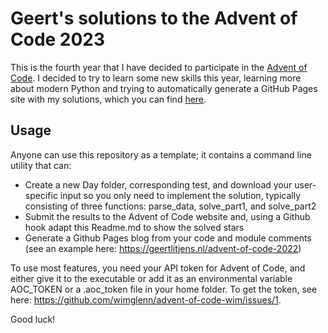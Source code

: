 # Geert's solutions to the Advent of Code 2023

This is the fourth year that I have decided to participate in the [Advent of Code](https://adventofcode.com/). I decided to try to learn some new skills this year, learning more about modern Python and trying to automatically generate a GitHub Pages site with my solutions, which you can find [here](http://geertlitjens.nl/advent-of-code-2023/).

## Usage

Anyone can use this repository as a template; it contains a command line utility that can:
- Create a new Day folder, corresponding test, and download your user-specific input so you only need to implement the solution, typically consisting of three functions: parse_data, solve_part1, and solve_part2
- Submit the results to the Advent of Code website and, using a Github hook adapt this Readme.md to show the solved stars
- Generate a Github Pages blog from your code and module comments (see an example here: https://geertlitjens.nl/advent-of-code-2022)

To use most features, you need your API token for Advent of Code, and either give it to the executable or add it as an environmental variable AOC_TOKEN or a .aoc_token file in your home folder. To get the token, see here: https://github.com/wimglenn/advent-of-code-wim/issues/1.

Good luck!

<!--- advent_readme_stars table --->
<!--- advent_readme_stars table --->
